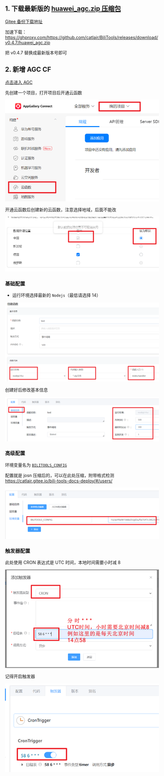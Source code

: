 ## 1. 下载最新版的 [huawei_agc.zip 压缩包](https://github.com/catlair/BiliTools/releases/latest)

[Gitee 备份下载地址](https://gitee.com/catlair/BiliTools/releases/)

加速下载：
<https://ghproxy.com/https://github.com/catlair/BiliTools/releases/download/v0.4.7/huawei_agc.zip>

把 v0.4.7 替换成最新版本号即可

## 2. 新增 AGC CF

[点击进入 AGC](https://developer.huawei.com/consumer/cn/service/josp/agc/index.html)

先创建一个项目，打开项目后开通云函数

![agc-create-fc](images/agc-create-fc.png)

开通云函数后创建新的云函数，注意选择地域，后面不能改

![地域agc-create-map](images/agc-create-map.png)

### 基础配置

- 运行环境选择最新的 `Nodejs`（最低请选择 14）

![AGC基础配置](images/agc-base-config.png)

创建好后修改基本信息

![AGC基础配置2](images/agc-base-info.png)

### 高级配置

环境变量名为 [`BILITOOLS_CONFIG`](./configuration.md#环境变量)

配置就是 josn 压缩后的，可以在此处压缩，附带格式检测<https://catlair.gitee.io/bili-tools-docs-deploy/#/users/>

![环境变量配置](images/agc-base-env.png)

### 触发器配置

此处使用 CRON 表达式是 UTC 时间，本地时间需要小时减 8

![fc-create-trigger](images/agc-trigger.png)

记得开启触发器

![fc-create-trigger](images/agc-trigger-open.png)
